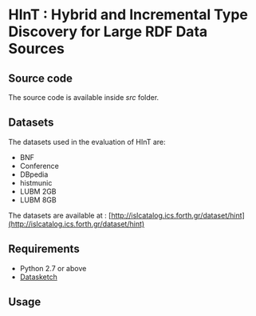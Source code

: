 #	HInT : Hybrid and Incremental Type Discovery for Large RDF Data Sources

## Source code

The source code is available inside *src* folder.


## Datasets

The datasets used in the evaluation of HInT are:

- BNF
- Conference
- DBpedia
- histmunic
- LUBM 2GB
- LUBM 8GB

The datasets are available at :	
[http://islcatalog.ics.forth.gr/dataset/hint](http://islcatalog.ics.forth.gr/dataset/hint)


## Requirements

- Python 2.7 or above
- [Datasketch](https://github.com/ekzhu/datasketch)


## Usage
